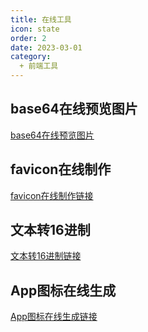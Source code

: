 ```yaml
---
title: 在线工具
icon: state
order: 2
date: 2023-03-01
category:
  + 前端工具
---
```


## base64在线预览图片

[base64在线预览图片](http://www.atoolbox.net/Tool.php?Id=1024)

## favicon在线制作

[favicon在线制作链接](https://tool.lu/favicon/)

## 文本转16进制

[文本转16进制链接](http://www.txttool.com/t/?id=Mzg5)

## App图标在线生成

[App图标在线生成链接](https://icon.wuruihong.com/)
